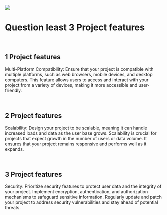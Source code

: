   <img src={https://i.ibb.co/zmNNh8K/6931239-29981.jpg} />
   <br>

   <h1 className=" text-2xl " > <span className=" text-2xl" > Question </span> least 3 Project features </h1>

   <br>

   <h2> 1 Project features </h2>
   <p> Multi-Platform Compatibility: Ensure that your project is compatible with multiple platforms, such as web browsers, mobile devices, and desktop computers. This feature allows users to access and interact with your project from a variety of devices, making it more accessible and user-friendly. </p>
 <br>

   <h2> 2 Project features </h2>
   <p> Scalability: Design your project to be scalable, meaning it can handle increased loads and data as the user base grows. Scalability is crucial for projects that expect growth in the number of users or data volume. It ensures that your project remains responsive and performs well as it expands. </p>

   <br>

   <h2> 3 Project features </h2>
   <p> Security: Prioritize security features to protect user data and the integrity of your project. Implement encryption, authentication, and authorization mechanisms to safeguard sensitive information. Regularly update and patch your project to address security vulnerabilities and stay ahead of potential threats. </p>
            
      
 